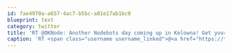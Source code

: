 ```yaml
---
id: fae4970a-a657-4ac7-b5bc-a81e17ab1bc0
blueprint: text
category: twitter
title: 'RT @OKNode: Another Nodebots day coming up in Kelowna! Get your ticket now: tito.io/oknode/moarnod…'
caption: 'RT <span class="username username_linked">@<a href="https://twitter.com/OKNode" title="OK Node">OKNode</a></span>: Another Nodebots day coming up in Kelowna! Get your ticket now: <a href="https://tito.io/oknode/moarnodebots" title="https://tito.io/oknode/moarnodebots" class="link link_untco">tito.io/oknode/moarnod…</a>'
---
```

